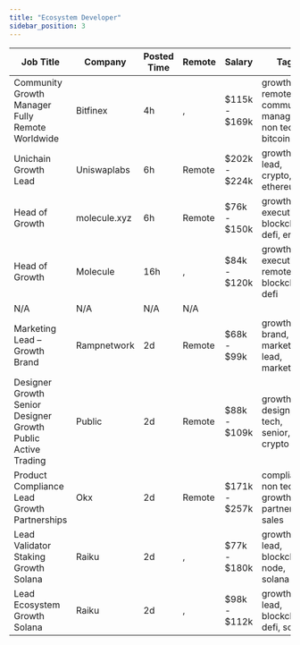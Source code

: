 ```yaml
---
title: "Ecosystem Developer"
sidebar_position: 3
---
```


| Job Title | Company | Posted Time | Remote | Salary | Tags | Apply Link |
|-----------|---------|-------------|--------|--------|------|------------|
| Community Growth Manager Fully Remote Worldwide | Bitfinex | 4h | , | $115k - $169k | growth, remote, community manager, non tech, bitcoin | [Apply](https://web3.career/community-growth-manager-fully-remote-worldwide-bitfinex/105782) |
| Unichain Growth Lead | Uniswaplabs | 6h | Remote | $202k - $224k | growth, lead, crypto, defi, ethereum | [Apply](https://web3.career/unichain-growth-lead-uniswaplabs/105776) |
| Head of Growth | molecule.xyz | 6h | Remote | $76k - $150k | growth, executive, blockchain, defi, erc 20 | [Apply](https://web3.career/head-of-growth-molecule-xyz/105770) |
| Head of Growth | Molecule | 16h | , | $84k - $120k | growth, executive, remote, blockchain, defi | [Apply](https://web3.career/head-of-growth-molecule/105726) |
| N/A | N/A | N/A | N/A |  |  | [Apply](https://web3.career/metana) |
| Marketing Lead – Growth Brand | Rampnetwork | 2d | Remote | $68k - $99k | growth, brand, lead, marketing lead, marketing | [Apply](https://web3.career/marketing-lead-growth-brand-rampnetwork/104615) |
| Designer Growth Senior Designer Growth Public Active Trading | Public | 2d | Remote | $88k - $109k | growth, design, non tech, senior, crypto | [Apply](https://web3.career/designer-growth-senior-designer-growth-public-active-trading-public/105601) |
| Product Compliance Lead Growth Partnerships | Okx | 2d | Remote | $171k - $257k | compliance, non tech, growth, partnership, sales | [Apply](https://web3.career/product-compliance-lead-growth-partnerships-okx/104607) |
| Lead Validator Staking Growth Solana | Raiku | 2d | , | $77k - $180k | growth, lead, blockchain, node, solana | [Apply](https://web3.career/lead-validator-staking-growth-solana-raiku/105552) |
| Lead Ecosystem Growth Solana | Raiku | 2d | , | $98k - $112k | growth, lead, blockchain, defi, solana | [Apply](https://web3.career/lead-ecosystem-growth-solana-raiku/105551) |
